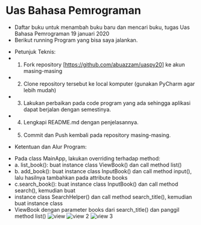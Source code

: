 # Uas Bahasa Pemrograman

* Daftar buku untuk menambah buku baru dan mencari buku, tugas Uas Bahasa Pemrograman 19 januari 2020
* Berikut running Program yang bisa saya jalankan.
- Petunjuk Teknis:
- 1. Fork repository [https://github.com/abuazzam/uaspy20] ke akun masing-masing
- 2. Clone repository tersebut ke local komputer (gunakan PyCharm agar lebih mudah)
- 3. Lakukan perbaikan pada code program yang ada sehingga aplikasi dapat berjalan dengan semestinya.
- 4. Lengkapi README.md dengan penjelasannya.
- 5. Commit dan Push kembali pada repository masing-masing.
* Ketentuan dan Alur Program:
- Pada class MainApp, lakukan overriding terhadap method:
- a. list_book(): buat instance class ViewBook() dan call method list()
- b. add_book(): buat instance class InputBook() dan call method input(), lalu hasilnya tambahkan pada attribute books
- c.search_book(): buat instance class InputBook() dan call method search(), kemudian buat
- instance class SearchHelper() dan call method search_title(), kemudian buat instance class
- ViewBook dengan parameter books dari search_title() dan panggil method list()
![view](https://user-images.githubusercontent.com/57026867/72675202-55b98500-3ab3-11ea-9045-01b99d51a78f.jpeg)
![view 2](https://user-images.githubusercontent.com/57026867/72675200-54885800-3ab3-11ea-9ba9-66fc4cd60f03.jpeg)
![view 3](https://user-images.githubusercontent.com/57026867/72675201-5520ee80-3ab3-11ea-8354-5f610717242f.jpeg)
